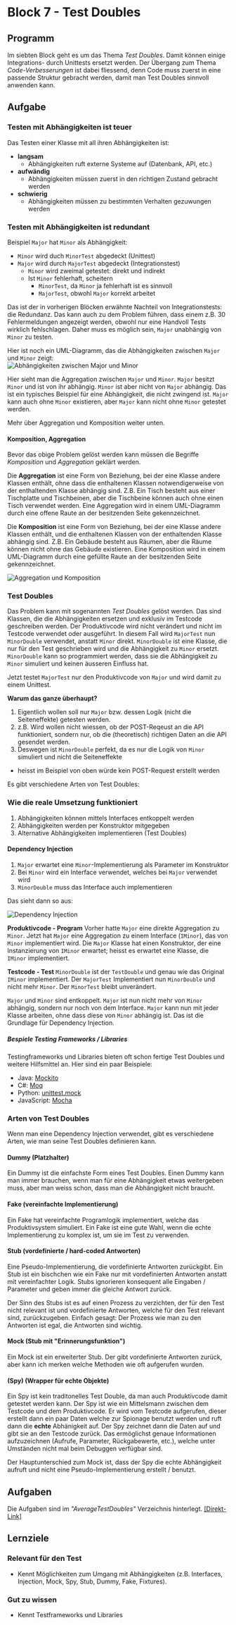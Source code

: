 # Block 7 - Test Doubles

## Programm

Im siebten Block geht es um das Thema _Test Doubles_. Damit können einige Integrations- durch Unittests ersetzt werden. Der Übergang zum Thema _Code-Verbesserungen_ ist dabei fliessend, denn Code muss zuerst in eine passende Struktur gebracht werden, damit man Test Doubles sinnvoll anwenden kann.

## Aufgabe

### Testen mit Abhängigkeiten ist teuer

Das Testen einer Klasse mit all ihren Abhängigkeiten ist:

- **langsam**
  - Abhängigkeiten ruft externe Systeme auf (Datenbank, API, etc.)
- **aufwändig**
  - Abhängigkeiten müssen zuerst in den richtigen Zustand gebracht werden
- **schwierig**
  - Abhängigkeiten müssen zu bestimmten Verhalten gezuwungen werden

### Testen mit Abhängigkeiten ist redundant

Beispiel `Major` hat `Minor` als Abhängigkeit:

- `Minor` wird duch `MinorTest` abgedeckt (Unittest)
- `Major` wird durch `MajorTest` abgedeckt (Integrationstest)
  - `Minor` wird zweimal getestet: direkt und indirekt
  - Ist `Minor` fehlerhaft, scheitern
    - `MinorTest`, da `Minor` ja fehlerhaft ist es sinnvoll
    - `MajorTest`, obwohl `Major` korrekt arbeitet

Das ist der in vorherigen Blöcken erwähnte Nachteil von Integrationstests: die Redundanz. Das kann auch zu dem Problem führen, dass einem z.B. 30 Fehlermeldungen angezeigt werden, obwohl nur eine Handvoll Tests wirklich fehlschlagen. Daher muss es möglich sein, `Major` unabhängig von `Minor` zu testen.

Hier ist noch ein UML-Diagramm, das die Abhängigkeiten zwischen `Major` und `Minor` zeigt:  
![Abhängigkeiten zwischen Major und Minor](./assets/abhaengigkeiten.png)

Hier sieht man die Aggregation zwischen `Major` und `Minor`. `Major` besitzt `Minor` und ist von ihr abhängig. `Minor` ist aber nicht von `Major` abhängig. Das ist ein typisches Beispiel für eine Abhängigkeit, die nicht zwingend ist. `Major` kann auch ohne `Minor` existieren, aber `Major` kann nicht ohne `Minor` getestet werden.

Mehr über Aggregation und Komposition weiter unten.

#### Komposition, Aggregation

Bevor das obige Problem gelöst werden kann müssen die Begriffe _Komposition_ und _Aggregation_ geklärt werden.

Die **Aggregation** ist eine Form von Beziehung, bei der eine Klasse andere Klassen enthält, ohne dass die enthaltenen Klassen notwendigerweise von der enthaltenden Klasse abhängig sind. Z.B. Ein Tisch besteht aus einer Tischplatte und Tischbeinen, aber die Tischbeine können auch ohne einen Tisch verwendet werden. Eine Aggregation wird in einem UML-Diagramm durch eine offene Raute an der besitzenden Seite gekennzeichnet.

Die **Komposition** ist eine Form von Beziehung, bei der eine Klasse andere Klassen enthält, und die enthaltenen Klassen von der enthaltenden Klasse abhängig sind. Z.B. Ein Gebäude besteht aus Räumen, aber die Räume können nicht ohne das Gebäude existieren. Eine Komposition wird in einem UML-Diagramm durch eine gefüllte Raute an der besitzenden Seite gekennzeichnet.

![Aggregation und Komposition](./assets/aggregation-komposition.png)

### Test Doubles

Das Problem kann mit sogenannten _Test Doubles_ gelöst werden. Das sind Klassen, die die Abhängigkeiten ersetzen und exklusiv im Testcode geschreiben werden. Der Produktivcode wird nicht verändert und nicht im Testcode verwendet oder ausgeführt. In diesem Fall wird `MajorTest` nun `MinorDouble` verwendet, anstatt `Minor` direkt. `MinorDouble` ist eine Klasse, die nur für den Test geschrieben wird und die Abhängigkeit zu `Minor` ersetzt. `MinorDouble` kann so programmiert werden, dass sie die Abhängigkeit zu `Minor` simuliert und keinen äusseren Einfluss hat.

Jetzt testet `MajorTest` nur den Produktivcode von `Major` und wird damit zu einem Unittest.

**Warum das ganze überhaupt?**

1. Eigentlich wollen soll nur `Major` bzw. dessen Logik (nicht die Seiteneffekte) getesten werden.
2. z.B. Wird wollen nicht wiessen, ob der POST-Reqeust an die API funktioniert, sondern nur, ob die (theoretisch) richtigen Daten an die API gesendet werden.
3. Deswegen ist `MinorDouble` perfekt, da es nur die Logik von `Minor` simuliert und nicht die Seiteneffekte

- heisst im Beispiel von oben würde kein POST-Request erstellt werden

Es gibt verschiedene Arten von Test Doubles:

### Wie die reale Umsetzung funktioniert

1. Abhängigkeiten können mittels Interfaces entkoppelt werden
2. Abhängigkeiten werden per Konstruktor mitgegeben
3. Alternative Abhängigkeiten implementieren (Test Doubles)

#### Dependency Injection

1. `Major` erwartet eine `Minor`-Implementierung als Parameter im Konstruktor
2. Bei `Minor` wird ein Interface verwendet, welches bei `Major` verwendet wird
3. `MinorDouble` muss das Interface auch implementieren

Das sieht dann so aus:

![Dependency Injection](./assets/dependencyInjection.png)

**Produktivcode - Program**
Vorher hatte `Major` eine direkte Aggregation zu `Minor`. Jetzt hat `Major` eine Aggregation zu einem Interface (`IMinor`), das von `Minor` implementiert wird. Die `Major` Klasse hat einen Konstruktor, der eine Instanzierung von `IMinor` erwartet; heisst es erwartet eine Klasse, die `IMinor` implementiert.

**Testcode - Test**
`MinorDouble` ist der `TestDouble` und genau wie das Original `IMinor` implementiert. Der `MajorTest` Implementiert nun `MinorDouble` und nicht mehr `Minor`. Der `MinorTest` bleibt unverändert.

`Major` und `Minor` sind entkoppelt. `Major` ist nun nicht mehr von `Minor` abhängig, sondern nur noch von dem Interface. `Major` kann nun mit jeder Klasse arbeiten, ohne dass diese von `Minor` abhängig ist. Das ist die Grundlage für Dependency Injection.

##### Bespiele Testing Frameworks / Libraries

Testingframeworks und Libraries bieten oft schon fertige Test Doubles und weitere Hilfsmittel an. Hier sind ein paar Beispiele:

- Java: [Mockito](https://site.mockito.org/)
- C#: [Moq](https://github.com/devlooped/moq/)
- Python: [unittest.mock](https://docs.python.org/3/library/unittest.mock.html)
- JavaScript: [Mocha](https://mochajs.org/)

### Arten von Test Doubles

Wenn man eine Dependency Injection verwendet, gibt es verschiedene Arten, wie man seine Test Doubles definieren kann.

#### Dummy (Platzhalter)

Ein Dummy ist die einfachste Form eines Test Doubles. Einen Dummy kann man immer brauchen, wenn man für eine Abhängigkeit etwas weitergeben muss, aber man weiss schon, dass man die Abhängigkeit nicht braucht.

#### Fake (vereinfachte Implementierung)

Ein Fake hat vereinfachte Programlogik implementiert, welche das Produktivsystem simuliert. Ein Fake ist eine gute Wahl, wenn die echte Implementierung zu komplex ist, um sie im Test zu verwenden.

#### Stub (vordefinierte / hard-coded Antworten)

Eine Pseudo-Implementierung, die vordefinierte Antworten zurückgibt. Ein Stub ist ein bischchen wie ein Fake nur mit vordefinierten Antworten anstatt mit vereinfachter Logik. Stubs ignorieren konsequent alle Eingaben / Parameter und geben immer die gleiche Antwort zurück.

Der Sinn des Stubs ist es auf einen Prozess zu verzichten, der für den Test nicht relevant ist und vordefinierte Antworten, welche für den Test relevant sind, zurückzugeben. Einfach gesagt: Der Prozess wie man zu den Antworten ist egal, die Antworten sind wichtig.

#### Mock (Stub mit "Erinnerungsfunktion")

Ein Mock ist ein erweiterter Stub. Der gibt vordefinierte Antworten zurück, aber kann ich merken welche Methoden wie oft aufgerufen wurden.

#### (Spy) (Wrapper für echte Objekte)

Ein Spy ist kein traditonelles Test Double, da man auch Produktivcode damit getestet werden kann. Der Spy ist wie ein Mittelsmann zwischen dem Testcode und dem Produktivcode. Er wird vom Testcode aufgerufen, dieser erstellt dann ein paar Daten welche zur Spionage benutzt werden und ruft dann die **echte** Abhänigkeit auf. Der Spy zeichnet dann die Daten auf und gibt sie an den Testcode zurück. Das ermöglichst genaue Informationen aufzuzeichnen (Aufrufe, Parameter, Rückgabewerte, etc.), welche unter Umständen nicht mal beim Debuggen verfügbar sind.

Der Hauptunterschied zum Mock ist, dass der Spy die echte Abhängigkeit aufruft und nicht eine Pseudo-Implementierung erstellt / benutzt.

## Aufgaben

Die Aufgaben sind im _"AverageTestDoubles"_ Verzeichnis hinterlegt. [[Direkt-Link]](../Tasks/AverageTestDoubles/Aufgaben.md)

## Lernziele

### Relevant für den Test

- Kennt Möglichkeiten zum Umgang mit Abhängigkeiten (z.B. Interfaces, Injection, Mock, Spy, Stub, Dummy, Fake, Fixtures).

### Gut zu wissen

- Kennt Testframeworks und Libraries
